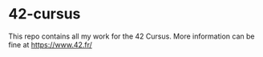 # 42-cursus

This repo contains all my work for the 42 Cursus. More information can be fine at https://www.42.fr/
